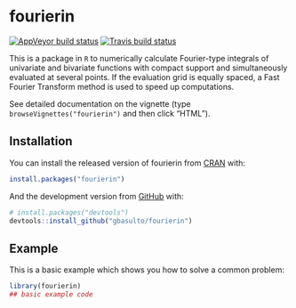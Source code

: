 
<!-- README.md is generated from README.Rmd. Please edit that file -->

# fourierin

<!-- badges: start -->

[![AppVeyor build
status](https://ci.appveyor.com/api/projects/status/github/gbasulto/fourierin?branch=master&svg=true)](https://ci.appveyor.com/project/gbasulto/fourierin)
[![Travis build
status](https://travis-ci.org/gbasulto/fourierin.svg?branch=master)](https://travis-ci.org/gbasulto/fourierin)
<!-- badges: end -->

This is a package in `R` to numerically calculate Fourier-type integrals
of univariate and bivariate functions with compact support and
simultaneously evaluated at several points. If the evaluation grid is
equally spaced, a Fast Fourier Transform method is used to speed up
computations.

See detailed documentation on the vignette (type
`browseVignettes("fourierin")` and then click “HTML”).

## Installation

You can install the released version of fourierin from
[CRAN](https://CRAN.R-project.org) with:

``` r
install.packages("fourierin")
```

And the development version from [GitHub](https://github.com/) with:

``` r
# install.packages("devtools")
devtools::install_github("gbasulto/fourierin")
```

## Example

This is a basic example which shows you how to solve a common problem:

``` r
library(fourierin)
## basic example code
```
